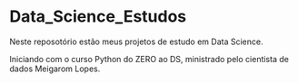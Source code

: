 # Data_Science_Estudos

Neste reposotório estão meus projetos de estudo em Data Science.

Iniciando com o curso Python do ZERO ao DS, ministrado pelo cientista de dados Meigarom Lopes.
